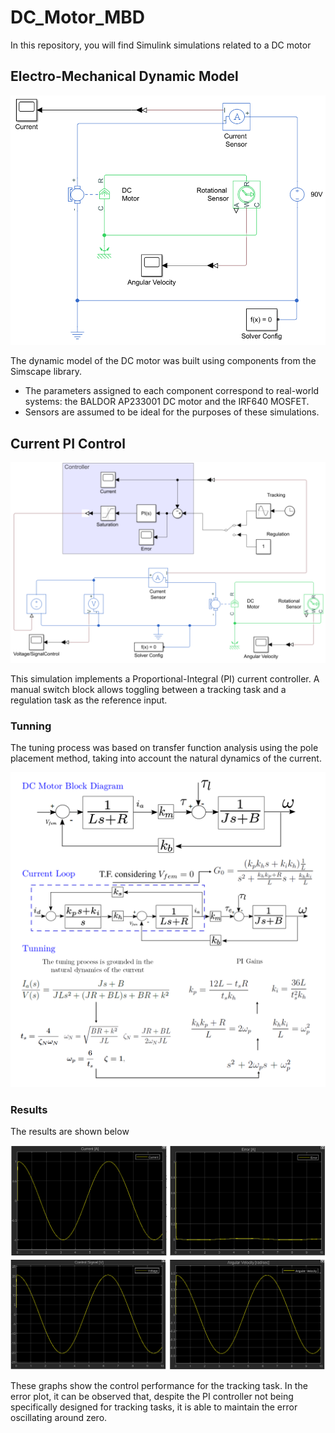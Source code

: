 # DC_Motor_MBD
In this repository, you will find Simulink simulations related to a DC motor

## Electro-Mechanical Dynamic Model

![DC Motor Diagram](Images/Dc_Motor_Diagram.PNG)

The dynamic model of the DC motor was built using components from the Simscape library. 
- The parameters assigned to each component correspond to real-world systems: the BALDOR AP233001 DC motor and the IRF640 MOSFET.
- Sensors are assumed to be ideal for the purposes of these simulations.

## Current PI Control

![PI](Images/PID_DCMotorDiagram.PNG)

This simulation implements a Proportional-Integral (PI) current controller. A manual switch block allows toggling between a tracking task and a regulation task as the reference input. 

### Tunning

The tuning process was based on transfer function analysis using the pole placement method, taking into account the natural dynamics of the current.

![Tunning](Images/Tunning.png)

### Results

The results are shown below

![Tunning](Images/Results.png)

These graphs show the control performance for the tracking task. In the error plot, it can be observed that, despite the PI controller not being specifically designed for tracking tasks, it is able to maintain the error oscillating around zero.

